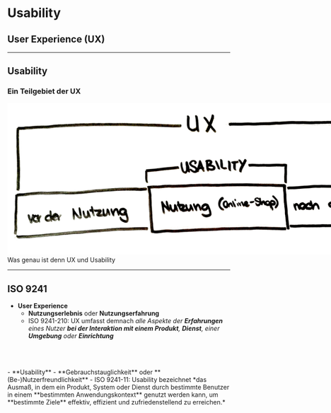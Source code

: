 <style>
section{
font-size: 70%;
}
</style>

# Usability #
## User Experience (UX) ##

---

## Usability ## 
### Ein Teilgebiet der UX ###

<img src="images/ux-usability-overview.jpg" alt="ux-usability-overview" style="max-width: 1000px;"/>

<div class="next">Was genau ist denn UX und Usability</div>

---

## ISO 9241 ##

- **User Experience**
  - **Nutzungserlebnis** oder **Nutzungserfahrung**
  - ISO 9241-210: UX umfasst demnach *alle Aspekte der **Erfahrungen** eines Nutzer **bei der Interaktion mit einem Produkt**, **Dienst**, einer **Umgebung** oder **Einrichtung***
<br>
<br>
<br>
- **Usability**
    - **Gebrauchstauglichkeit** oder **(Be-)Nutzerfreundlichkeit**
    - ISO 9241-11: Usability bezeichnet *das Ausmaß, in dem ein Produkt, System oder Dienst durch bestimmte Benutzer in einem **bestimmten Anwendungskontext** genutzt werden kann, um **bestimmte Ziele** effektiv, effizient und zufriedenstellend zu erreichen.*